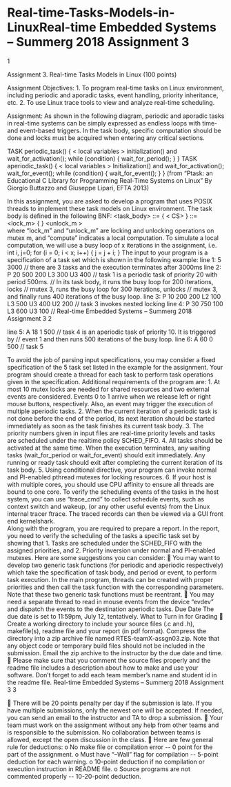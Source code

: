 # Real-time-Tasks-Models-in-LinuxReal-time Embedded Systems – Summerg 2018 Assignment 3 
1 
 
 
Assignment 3. Real-time Tasks Models in Linux (100 points) 
 
Assignment Objectives: 1. To program real-time tasks on Linux environment, including periodic and aporadic tasks, event handling, priority inheritance, etc. 2. To use Linux trace tools to view and analyze real-time scheduling. 
 
Assignment: 
As shown in the following diagram, periodic and aporadic tasks in real-time systems can be simply expressed as endless loops with time- and event-based triggers. In the task body, specific computation should be done and locks must be acquired when entering any critical sections. 
 
TASK periodic_task() { < local variables > initialization() and wait_for_activation(); while (condition) { <task body> wait_for_period(); } } 
TASK aperiodic_task() { < local variables > Initialization() and wait_for_activation(); wait_for_event(); while (condition) { <task body> wait_for_event(); } } (from “Ptask: an Educational C Library for Programming Real-Time Systems on Linux” By Giorgio Buttazzo and Giuseppe Lipari, EFTA 2013) 
 
In this assignment, you are asked to develop a program that uses POSIX threads to implement these task models on Linux environment. The task body is defined in the following BNF: 
<task_body> ::= <compute> { < CS>  <compute> } 
<CS> ::= <lock_m> <compute> {<CS> <compute>} <unlock_m >  
where “lock_m” and “unlock_m” are locking and unlocking operations on mutex m, and “compute” indicates a local computation. To simulate a local computation, we will use a busy loop of x iterations in the assignment, i.e. int i, j=0; for (i = 0; i < x; i++) { j = j + i; } The input to your program is a specification of a task set which is shown in the following example: 
line 1: 5 3000 // there are 3 tasks and the execution terminates after 3000ms line 2:  P 20 500 200 L3 300 U3 400 // task 1 is a periodic task of priority 20 with period 500ms. // In its task body, it runs the busy loop for 200 iterations, locks //  mutex  3,  runs  the  busy  loop  for  300  iterations,     unlocks //  mutex 3, and finally runs 400 iterations of the busy loop. line 3: P 10 200 200 L2 100 L3 500 U3 400 U2 200  // task 3 invokes nested locking line 4: P 30 750 100 L3 600 U3 100 // 
Real-time Embedded Systems – Summerg 2018 Assignment 3 
2 
 
 
line 5: A 18 1 500 // task 4 is an aperiodic task of priority 10. It is triggered by // event 1 and then runs 500 iterations of the busy loop. line 6: A 60 0 500     // task 5 
 
To avoid the job of parsing input specifications, you may consider a fixed specification of the 5 task set listed in the example for the assignment. Your program should create a thread for each task to perform task operations given in the specification. Additional requirements of the program are: 1. At most 10 mutex locks are needed for shared resources and two external events are considered. Events 0 to 1 arrive when we release left or right mouse buttons, respectively. Also, an event may trigger the execution of multiple aperiodic tasks. 2. When the current iteration of a periodic task is not done before the end of the period, its next iteration should be started immediately as soon as the task finishes its current task body. 3. The priority numbers given in input files are real-time priority levels and tasks are scheduled under the realtime policy SCHED_FIFO. 4. All tasks should be activated at the same time. When the execution terminates, any waiting tasks (wait_for_period or wait_for_event) should exit immediately. Any running or ready task should exit after completing the current iteration of its task body. 5. Using conditional directive, your program can invoke normal and PI-enabled pthread mutexes for locking resources. 6. If your host is with multiple cores, you should use CPU affinity to ensure all threads are bound to one core. 
To verify the scheduling events of the tasks in the host system, you can use “trace_cmd” to collect schedule events, such as context switch and wakeup, (or any other useful events) from the Linux internal tracer ftrace. The traced records can then be viewed via a GUI front end kernelshark.  
Along with the program, you are required to prepare a report. In the report, you need to verify the scheduling of the tasks a specific task set by showing that  1. Tasks are scheduled under the SCHED_FIFO with the assigned priorities,  and 2. Priority inversion under normal and PI-enabled mutexes. 
Here are some suggestions you can consider:  You may want to develop two generic task functions (for periodic and aperiodic respectively) which take the specification of task body, and period or event, to perform task execution. In the main program, threads can be created with proper priorities and then call the task function with the corresponding parameters. Note that these two generic task functions must be reentrant.  You may need a separate thread to read in mouse events from the device “evdev” and dispatch the events to the destination aperiodic tasks. Due Date 
The due date is set to 11:59pm, July 12, tentatively. 
What to Turn in for Grading  Create a working directory to include your source files (.c and .h), makefile(s), readme file and your report (in pdf format). Compress the directory into a zip archive file named RTES-teamX-assgn03.zip. Note that any object code or temporary build files should not be included in the submission. Email the zip archive to the instructor by the due date and time.   Please make sure that you comment the source files properly and the readme file includes a description about how to make and use your software. Don’t forget to add each team member’s name and student id in the readme file. 
Real-time Embedded Systems – Summerg 2018 Assignment 3 
3 
 
 
 There will be 20 points penalty per day if the submission is late. If you have multiple submissions, only the newest one will be accepted. If needed, you can send an email to the instructor and TA to drop a submission.  Your team must work on the assignment without any help from other teams and is responsible to the submission. No collaboration between teams is allowed, except the open discussion in the class.  Here are few general rule for deductions: o No make file or compilation error -- 0 point for the part of the assignment. o Must have “–Wall” flag for compilation -- 5-point deduction for each warning. o 10-point deduction if no compilation or execution instruction in README file. o Source programs are not commented properly -- 10-20-point deduction. 
 
